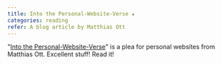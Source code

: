 ```yaml
---
title: Into the Personal-Website-Verse ★
categories: reading
refer: A blog article by Matthias Ott
---
```

"[Into the Personal-Website-Verse](https://matthiasott.com/articles/into-the-personal-website-verse)" is a plea for personal websites from Matthias Ott. Excellent stuff! Read it!